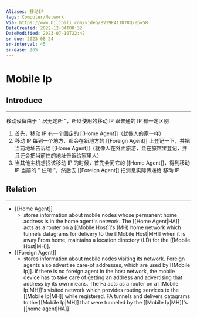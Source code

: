 ```yaml
---
Aliases: 移动IP
tags: Computer/Network 
Via: https://www.bilibili.com/video/BV19E411D78Q/?p=58
DateCreated: 2022-12-04T00:32
DateModified: 2023-07-10T22:42
sr-due: 2023-08-24
sr-interval: 45
sr-ease: 265
---
```

# Mobile Ip

## Introduce
---
移动设备由于 " 居无定所 "，所以使用的移动 IP 跟普通的 IP 有一定区别

1. 首先，移动 IP 有一个固定的 [[Home Agent]]（就像人的家一样）
2. 移动 IP 每到一个地方，都会在新地方的 [[Foreign Agent]] 上登记一下，并把当前地址告诉给 [[Home Agent]]（就像人在外面旅游，会在旅馆里登记，并且还会把当前住的地址告诉给家里人）
3. 当其他主机想找该移动 IP 的时候，首先会问它的 [[Home Agent]]，得到移动 IP 当前的 " 住所 "，然后去 [[Foreign Agent]] 把消息实际传递给 移动 IP

## Relation
---
- [[Home Agent]]
	- stores information about mobile nodes whose permanent home address is in the home agent's network. The [[Home Agent|HA]] acts as a router on a [[Mobile Host]]'s (MH) home network which tunnels datagrams for delivery to the [[Mobile Host|MH]] when it is away From home, maintains a location directory (LD) for the [[Mobile Host|MH]].
- [[Foreign Agent]]
	- stores information about mobile nodes visiting its network. Foreign agents also advertise care-of addresses, which are used by [[Mobile Ip]]. if there is no foreign agent in the host network, the mobile device has to take care of getting an address and advertising that address by its own means. The Fa acts as a router on a [[Mobile Ip|MH]]'s visited network which provides routing services to the [[Mobile Ip|MH]] while registered. FA tunnels and delivers datagrams to the [[Mobile Ip|MH]] that were tunneled by the [[Mobile Ip|MH]]'s [[home agent|HA]]
